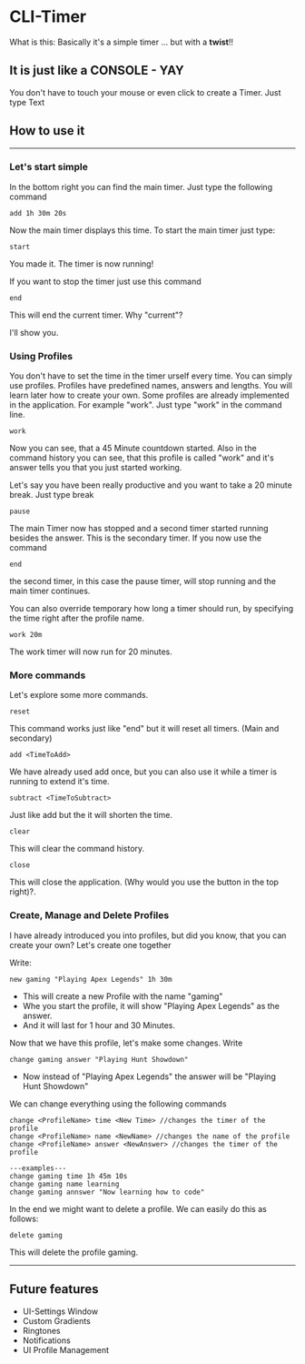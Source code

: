 # CLI-Timer

What is this: Basically it's a simple timer ... but with a **twist**!! 
## It is just like a CONSOLE - YAY

You don't have to touch your mouse or even click to create a Timer. Just type Text


## How to use it
--- 
### Let's start simple
In the bottom right you can find the main timer. Just type the following command
```
add 1h 30m 20s
```
Now the main timer displays this time. To start the main timer just type:
```
start
```
You made it. The timer is now running!

If you want to stop the timer just use this command
```
end
```
This will end the current timer. Why "current"?

I'll show you.

### Using Profiles
You don't have to set the time in the timer urself every time. You can simply use profiles. Profiles have predefined names, answers and lengths. You will learn later how to create your own. Some profiles are already implemented in the application. For example "work". Just type "work" in the command line.
```
work
```
Now you can see, that a 45 Minute countdown started. Also in the command history you can see, that this profile is called "work" and it's answer tells you that you just started working.

Let's say you have been really productive and you want to take a 20 minute break. Just type break
```
pause
```
The main Timer now has stopped and a second timer started running besides the answer. This is the secondary timer. If you now use the command 
```
end
```
the second timer, in this case the pause timer, will stop running and the main timer continues.

You can also override temporary how long a timer should run, by specifying the time right after the profile name.
```
work 20m
```
The work timer will now run for 20 minutes. 

### More commands
Let's explore some more commands.
```
reset
```
This command works just like "end" but it will reset all timers. (Main and secondary)

```
add <TimeToAdd>
```
We have already used add once, but you can also use it while a timer is running to extend it's time.

```
subtract <TimeToSubtract>
```
Just like add but the it will shorten the time.

```
clear
```
This will clear the command history.

```
close
```
This will close the application. (Why would you use the button in the top right)?.

### Create, Manage and Delete Profiles
I have already introduced you into profiles, but did you know, that you can create your own? Let's create one together

Write:
```
new gaming "Playing Apex Legends" 1h 30m
```
- This will create a new Profile with the name "gaming"
- Whe you start the profile, it will show "Playing Apex Legends" as the answer.
- And it will last for 1 hour and 30 Minutes.

Now that we have this profile, let's make some changes. Write
```
change gaming answer "Playing Hunt Showdown"
```
- Now instead of "Playing Apex Legends" the answer will be "Playing Hunt Showdown"

We can change everything using the following commands
```
change <ProfileName> time <New Time> //changes the timer of the profile 
change <ProfileName> name <NewName> //changes the name of the profile
change <ProfileName> answer <NewAnswer> //changes the timer of the profile

---examples---
change gaming time 1h 45m 10s
change gaming name learning
change gaming annswer "Now learning how to code"
```

In the end we might want to delete a profile. We can easily do this as follows:
```
delete gaming
```
This will delete the profile gaming.

---

## Future features
- UI-Settings Window
- Custom Gradients
- Ringtones
- Notifications
- UI Profile Management
